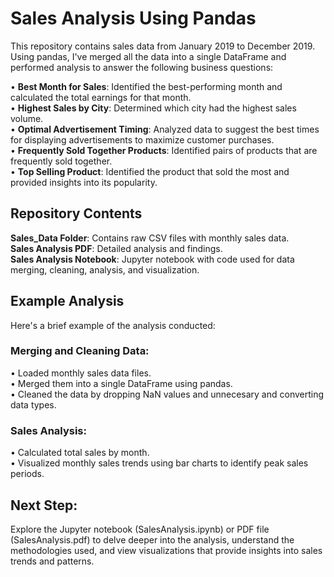 # **Sales Analysis Using Pandas**
This repository contains sales data from January 2019 to December 2019. Using pandas, I've merged all the data into a single DataFrame and performed analysis to answer the following business questions:  

• **Best Month for Sales**: Identified the best-performing month and calculated the total earnings for that month.  
• **Highest Sales by City**: Determined which city had the highest sales volume.  
• **Optimal Advertisement Timing**: Analyzed data to suggest the best times for displaying advertisements to maximize customer purchases.  
• **Frequently Sold Together Products**: Identified pairs of products that are frequently sold together.  
• **Top Selling Product**: Identified the product that sold the most and provided insights into its popularity.  

## Repository Contents
**Sales_Data Folder**: Contains raw CSV files with monthly sales data.  
**Sales Analysis PDF**: Detailed analysis and findings.  
**Sales Analysis Notebook**: Jupyter notebook with code used for data merging, cleaning, analysis, and visualization.  

## **Example Analysis**
Here's a brief example of the analysis conducted:

### **Merging and Cleaning Dat**a:

• Loaded monthly sales data files.  
• Merged them into a single DataFrame using pandas.  
• Cleaned the data by dropping NaN values and unnecesary and converting data types.  

### **Sales Analysis**:

• Calculated total sales by month.  
• Visualized monthly sales trends using bar charts to identify peak sales periods.  

## **Next Step**:
Explore the Jupyter notebook (SalesAnalysis.ipynb) or PDF file (SalesAnalysis.pdf) to delve deeper into the analysis, understand the methodologies used, and view visualizations that provide insights into sales trends and patterns.
